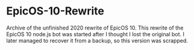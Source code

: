 # EpicOS-10-Rewrite
Archive of the unfinished 2020 rewrite of EpicOS 10. This rewrite of the EpicOS 10 node.js bot was started after I thought I lost the original bot. I later managed to recover it from a backup, so this version was scrapped.
